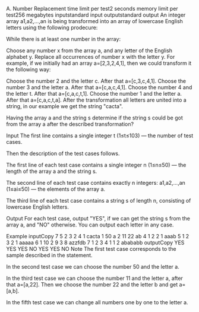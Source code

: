 A. Number Replacement
time limit per test2 seconds
memory limit per test256 megabytes
inputstandard input
outputstandard output
An integer array a1,a2,…,an is being transformed into an array of lowercase English letters using the following prodecure:

While there is at least one number in the array:

Choose any number x from the array a, and any letter of the English alphabet y.
Replace all occurrences of number x with the letter y.
For example, if we initially had an array a=[2,3,2,4,1], then we could transform it the following way:

Choose the number 2 and the letter c. After that a=[c,3,c,4,1].
Choose the number 3 and the letter a. After that a=[c,a,c,4,1].
Choose the number 4 and the letter t. After that a=[c,a,c,t,1].
Choose the number 1 and the letter a. After that a=[c,a,c,t,a].
After the transformation all letters are united into a string, in our example we get the string "cacta".

Having the array a and the string s determine if the string s could be got from the array a after the described transformation?

Input
The first line contains a single integer t (1≤t≤103) — the number of test cases.

Then the description of the test cases follows.

The first line of each test case contains a single integer n (1≤n≤50) — the length of the array a and the string s.

The second line of each test case contains exactly n integers: a1,a2,…,an (1≤ai≤50) — the elements of the array a.

The third line of each test case contains a string s of length n, consisting of lowercase English letters.

Output
For each test case, output "YES", if we can get the string s from the array a, and "NO" otherwise. You can output each letter in any case.

Example
inputCopy
7
5
2 3 2 4 1
cacta
1
50
a
2
11 22
ab
4
1 2 2 1
aaab
5
1 2 3 2 1
aaaaa
6
1 10 2 9 3 8
azzfdb
7
1 2 3 4 1 1 2
abababb
outputCopy
YES
YES
YES
NO
YES
YES
NO
Note
The first test case corresponds to the sample described in the statement.

In the second test case we can choose the number 50 and the letter a.

In the third test case we can choose the number 11 and the letter a, after that a=[a,22]. Then we choose the number 22 and the letter b and get a=[a,b].

In the fifth test case we can change all numbers one by one to the letter a.